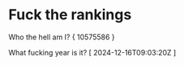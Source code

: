 # Fuck the rankings

Who the hell am I?
{ 10575586 }

What fucking year is it?
[ 2024-12-16T09:03:20Z ]
